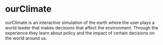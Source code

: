 # ourClimate

ourClimate is an interactive simulation of the earth where the user plays a world leader that makes decisions that affect the environment. Through the experience they learn about policy and the impact of certain decisions on the world around us.
